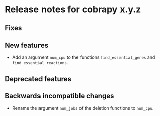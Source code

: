 # Release notes for cobrapy x.y.z

## Fixes

## New features

* Add an argument `num_cpu` to the functions `find_essential_genes` and
  `find_essential_reactions`.

## Deprecated features

## Backwards incompatible changes

* Rename the argument `num_jobs` of the deletion functions to `num_cpu`.
